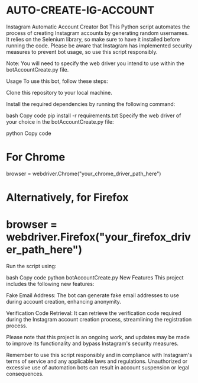 # AUTO-CREATE-IG-ACCOUNT
Instagram Automatic Account Creator Bot
This Python script automates the process of creating Instagram accounts by generating random usernames. It relies on the Selenium library, so make sure to have it installed before running the code. Please be aware that Instagram has implemented security measures to prevent bot usage, so use this script responsibly.

Note: You will need to specify the web driver you intend to use within the botAccountCreate.py file.

Usage
To use this bot, follow these steps:

Clone this repository to your local machine.

Install the required dependencies by running the following command:

bash
Copy code
pip install -r requirements.txt
Specify the web driver of your choice in the botAccountCreate.py file:

python
Copy code
# For Chrome
browser = webdriver.Chrome("your_chrome_driver_path_here")

# Alternatively, for Firefox
# browser = webdriver.Firefox("your_firefox_driver_path_here")
Run the script using:

bash
Copy code
python botAccountCreate.py
New Features
This project includes the following new features:

Fake Email Address: The bot can generate fake email addresses to use during account creation, enhancing anonymity.

Verification Code Retrieval: It can retrieve the verification code required during the Instagram account creation process, streamlining the registration process.

Please note that this project is an ongoing work, and updates may be made to improve its functionality and bypass Instagram's security measures.

Remember to use this script responsibly and in compliance with Instagram's terms of service and any applicable laws and regulations. Unauthorized or excessive use of automation bots can result in account suspension or legal consequences.
